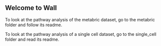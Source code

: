 ## Welcome to Wall

To look at the pathway analysis of the metabric dataset, go to the metabric folder and follow its readme.

To look at the pathway analysis of a single cell dataset, go to the single_cell folder and read its readme.
